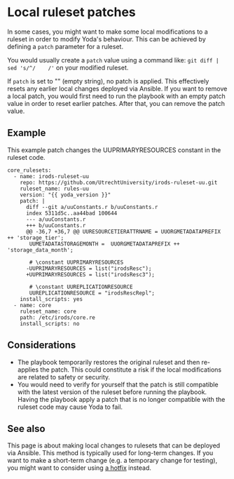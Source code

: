 # Local ruleset patches

In some cases, you might want to make some local modifications to a ruleset in order to modify Yoda's behaviour. This can
be achieved by defining a `patch` parameter for a ruleset. 

You would usually create a `patch` value using a command like: `git diff | sed 's/^/    /'` on your modified ruleset.

If `patch` is set to "" (empty string), no patch is applied. This effectively resets any earlier local changes
deployed via Ansible. If you want to remove a local patch, you would first need to run the playbook with an empty patch value
in order to reset earlier patches. After that, you can remove the patch value.

## Example

This example patch changes the UUPRIMARYRESOURCES constant in the ruleset code.

```
core_rulesets:
  - name: irods-ruleset-uu
    repo: https://github.com/UtrechtUniversity/irods-ruleset-uu.git
    ruleset_name: rules-uu
    version: "{{ yoda_version }}"
    patch: |
      diff --git a/uuConstants.r b/uuConstants.r
      index 5311d5c..aa44bad 100644
      --- a/uuConstants.r
      +++ b/uuConstants.r
      @@ -36,7 +36,7 @@ UURESOURCETIERATTRNAME = UUORGMETADATAPREFIX ++ 'storage_tier';
       UUMETADATASTORAGEMONTH =  UUORGMETADATAPREFIX ++ 'storage_data_month';
    
       # \constant UUPRIMARYRESOURCES
      -UUPRIMARYRESOURCES = list("irodsResc");
      +UUPRIMARYRESOURCES = list("irodsResc3");
    
       # \constant UUREPLICATIONRESOURCE
       UUREPLICATIONRESOURCE = "irodsRescRepl";
    install_scripts: yes
  - name: core
    ruleset_name: core
    path: /etc/irods/core.re
    install_scripts: no
```


## Considerations

* The playbook temporarily restores the original ruleset and then re-applies the patch. This could constitute a risk if the local modifications are related to safety or security. 
* You would need to verify for yourself that the patch is still compatible with the latest version of the ruleset before running the playbook. Having the playbook apply a patch that is no longer compatible with the ruleset code may cause Yoda to fail.

## See also

This page is about making local changes to rulesets that can be deployed via Ansible. This method is typically used for long-term
changes. If you want to make a short-term change (e.g. a temporary change for testing), you might want to consider using
[a hotfix](hotfixing-ruleset.md) instead.
